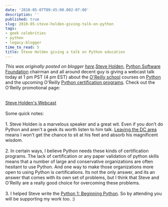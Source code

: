 ```yaml
---
date: '2010-05-07T09:45:00.002-07:00'
description: ''
published: true
slug: 2010-05-steve-holden-giving-talk-on-python
tags:
- geek celebrities
- python
- legacy-blogger
time_to_read: 5
title: Steve Holden giving a talk on Python education
---
```


*This was originally posted on blogger [here](https://pydanny.blogspot.com/2010/05/steve-holden-giving-talk-on-python.html)*.<a href="http://holdenweb.com">Steve Holden</a>, <a href="http://www.python.org/psf/">Python Software Foundation</a> chairman and all around decent guy is giving a webcast talk today at 1 pm PST (4 pm EST) about the <a href="http://www.oreillyschool.com">O'Reilly school</a> courses on <a href="http://python.org">Python</a> and the upcoming O'Reilly <a href="http://www.oreillyschool.com/certificates/upcoming-courses.php">Python certification programs</a>. Check out the O'Reilly promotional page:<div><br /></div><div><a href="http://www.oreillyschool.com/images/ost_email_html/webcast_steve_holden.html">Steve Holden's Webcast</a></div><div><br /></div><div>Some quick notes:</div><div><br /></div><div>1. Steve Holden is a marvelous speaker and a great wit. Even if you don't do Python and aren't a geek its worth listen to him talk. <a href="http://pydanny.blogspot.com/2010/04/moving-away-from-dc.html">Leaving the DC area</a> means I won't get the chance to sit at his feet and absorb his magnificent wisdom.</div><div><br /></div><div>2. In certain ways, I believe Python needs these kinds of certification programs. The lack of certification or any paper validation of python skills means that a number of large and conservative organizations are often hesitant to use Python. And one way to make those organizations more open to using Python is certifications. Its not the only answer, and its an answer that comes with its own set of problems, but I think that Steve and O'Reilly are a really good choice for overcoming these problems.</div><div><br /></div><div>3. I helped Steve write the <a href="http://www.oreillyschool.com/courses/python1/">Python 1: Beginning Python</a>. So by attending you will be supporting my work too. :)</div>